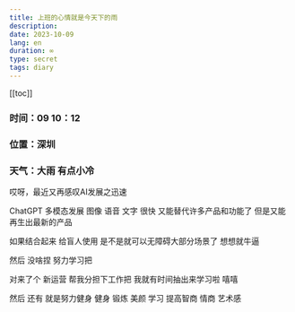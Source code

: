 ```yaml
---
title: 上班的心情就是今天下的雨
description: 
date: 2023-10-09
lang: en
duration: ∞
type: secret
tags: diary
---
```

[[toc]]

### 时间：09 10：12

### 位置：深圳

### 天气：大雨 有点小冷

哎呀，最近又再感叹AI发展之迅速 

ChatGPT 多模态发展 图像 语音 文字 很快 又能替代许多产品和功能了 但是又能再生出最新的产品

如果结合起来 给盲人使用 是不是就可以无障碍大部分场景了 想想就牛逼

然后 没啥捏 努力学习把 

对来了个 新运营 帮我分担下工作把 我就有时间抽出来学习啦 嘻嘻

然后 还有 就是努力健身 健身 锻炼  美颜  学习 提高智商 情商 艺术感
